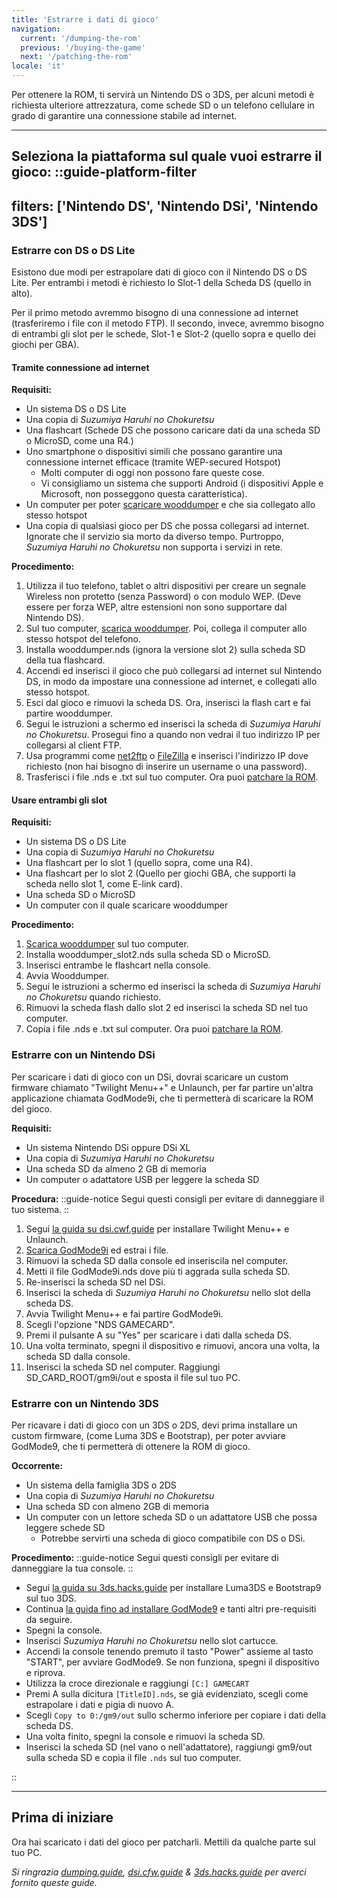 ```yaml
---
title: 'Estrarre i dati di gioco'
navigation:
  current: '/dumping-the-rom'
  previous: '/buying-the-game'
  next: '/patching-the-rom'
locale: 'it'
---
```


Per ottenere la ROM, ti servirà un Nintendo DS o 3DS, per alcuni metodi è richiesta ulteriore attrezzatura, come schede SD o un telefono cellulare in grado di garantire una connessione stabile ad internet.

---

**Seleziona la piattaforma sul quale vuoi estrarre il gioco:**
::guide-platform-filter
---
filters: ['Nintendo DS', 'Nintendo DSi', 'Nintendo 3DS']
---
<div class="platform-filtered platform-nintendo_ds">

### Estrarre con DS o DS Lite
Esistono due modi per estrapolare dati di gioco con il Nintendo DS o DS Lite. Per entrambi i metodi è richiesto lo Slot-1 della Scheda DS (quello in alto).

Per il primo metodo avremmo bisogno di una connessione ad internet (trasferiremo i file con il metodo FTP). Il secondo, invece, avremmo bisogno di entrambi gli slot per le schede, Slot-1 e Slot-2 (quello sopra e quello dei giochi per GBA).

#### Tramite connessione ad internet
**Requisiti:**
* Un sistema DS o DS Lite
* Una copia di *Suzumiya Haruhi no Chokuretsu*
* Una flashcart (Schede DS che possono caricare dati da una scheda SD o MicroSD, come una R4.)
* Uno smartphone o dispositivi simili che possano garantire una connessione internet efficace (tramite WEP-secured Hotspot)
  - Molti computer di oggi non possono fare queste cose.
  - Vi consigliamo un sistema che supporti Android (i dispositivi Apple e Microsoft, non posseggono questa caratteristica).
* Un computer per poter [scaricare wooddumper](https://digiex.net/threads/wood-dumper-dump-nintendo-ds-roms-and-save-games-over-wi-fi-with-an-nintendo-ds.14729/) e che sia collegato allo stesso hotspot
* Una copia di qualsiasi gioco per DS che possa collegarsi ad internet. Ignorate che il servizio sia morto da diverso tempo. Purtroppo, *Suzumiya Haruhi no Chokuretsu* non supporta i servizi in rete.

**Procedimento:**
1. Utilizza il tuo telefono, tablet o altri dispositivi per creare un segnale Wireless non protetto (senza Password) o con modulo WEP. (Deve essere per forza WEP, altre estensioni non sono supportare dal Nintendo DS).
2. Sul tuo computer, [scarica wooddumper](https://digiex.net/threads/wood-dumper-dump-nintendo-ds-roms-and-save-games-over-wi-fi-with-an-nintendo-ds.14729/). Poi, collega il computer allo stesso hotspot del telefono.
3. Installa wooddumper.nds (ignora la versione slot 2) sulla scheda SD della tua flashcard.
4. Accendi ed inserisci il gioco che può collegarsi ad internet sul Nintendo DS, in modo da impostare una connessione ad internet, e collegati allo stesso hotspot.
5. Esci dal gioco e rimuovi la scheda DS. Ora, inserisci la flash cart e fai partire wooddumper.
6. Segui le istruzioni a schermo ed inserisci la scheda di *Suzumiya Haruhi no Chokuretsu*. Prosegui fino a quando non vedrai il tuo indirizzo IP per collegarsi al client FTP.
7. Usa programmi come [net2ftp](https://www.net2ftp.com/) o [FileZilla](https://filezilla-project.org/) e inserisci l'indirizzo IP dove richiesto (non hai bisogno di inserire un username o una password).
8. Trasferisci i file .nds e .txt sul tuo computer. Ora puoi [patchare la ROM](/it/chokuretsu/guide/patching-the-rom).

#### Usare entrambi gli slot
**Requisiti:**
* Un sistema DS o DS Lite
* Una copia di *Suzumiya Haruhi no Chokuretsu*
* Una flashcart per lo slot 1 (quello sopra, come una R4).
* Una flashcart per lo slot 2 (Quello per giochi GBA, che supporti la scheda nello slot 1, come E-link card).
* Una scheda SD o MicroSD
* Un computer con il quale scaricare wooddumper

**Procedimento:**
1. [Scarica wooddumper](https://digiex.net/threads/wood-dumper-dump-nintendo-ds-roms-and-save-games-over-wi-fi-with-an-nintendo-ds.14729/) sul tuo computer.
2. Installa wooddumper_slot2.nds sulla scheda SD o MicroSD.
3. Inserisci entrambe le flashcart nella console.
4. Avvia Wooddumper.
5. Segui le istruzioni a schermo ed inserisci la scheda di *Suzumiya Haruhi no Chokuretsu* quando richiesto.
6. Rimuovi la scheda flash dallo slot 2 ed inserisci la scheda SD nel tuo computer.
7. Copia i file .nds e .txt sul computer. Ora puoi [patchare la ROM](/it/chokuretsu/guide/patching-the-rom).

</div>

<div class="platform-filtered platform-nintendo_dsi">

### Estrarre con un Nintendo DSi

Per scaricare i dati di gioco con un DSi, dovrai scaricare un custom firmware chiamato "Twilight Menu++" e Unlaunch, per far partire un'altra applicazione chiamata GodMode9i, che ti permetterà di scaricare la ROM del gioco.

**Requisiti:**
* Un sistema Nintendo DSi oppure DSi XL
* Una copia di *Suzumiya Haruhi no Chokuretsu*
* Una scheda SD da almeno 2 GB di memoria
* Un computer o adattatore USB per leggere la scheda SD

**Procedura:**
::guide-notice
Segui questi consigli per evitare di danneggiare il tuo sistema.
::
1. Segui [la guida su dsi.cwf.guide](https://dsi.cfw.guide/launching-the-exploit.html) per installare Twilight Menu++ e Unlaunch.
2. [Scarica GodMode9i](https://github.com/DS-Homebrew/GodMode9i/releases) ed estrai i file.
3. Rimuovi la scheda SD dalla console ed inseriscila nel computer.
4. Metti il file GodMode9i.nds dove più ti aggrada sulla scheda SD.
5. Re-inserisci la scheda SD nel DSi.
6. Inserisci la scheda di *Suzumiya Haruhi no Chokuretsu* nello slot della scheda DS.
7. Avvia Twilight Menu++ e fai partire GodMode9i.
8. Scegli l'opzione "NDS GAMECARD".
9. Premi il pulsante A su "Yes" per scaricare i dati dalla scheda DS.
10. Una volta terminato, spegni il dispositivo e rimuovi, ancora una volta, la scheda SD dalla console.
11. Inserisci la scheda SD nel computer. Raggiungi SD_CARD_ROOT/gm9i/out e sposta il file sul tuo PC.


</div>

<div class="platform-filtered platform-nintendo_3ds">

### Estrarre con un Nintendo 3DS

Per ricavare i dati di gioco con un 3DS o 2DS, devi prima installare un custom firmware, (come Luma 3DS e Bootstrap), per poter avviare GodMode9, che ti permetterà di ottenere la ROM di gioco.

**Occorrente:**
* Un sistema della famiglia 3DS o 2DS
* Una copia di *Suzumiya Haruhi no Chokuretsu*
* Una scheda SD con almeno 2GB di memoria
* Un computer con un lettore scheda SD o un adattatore USB che possa leggere schede SD
    * Potrebbe servirti una scheda di gioco compatibile con DS o DSi.

**Procedimento:**
::guide-notice
Segui questi consigli per evitare di danneggiare la tua console.
::
* Segui [la guida su 3ds.hacks.guide](https://3ds.hacks.guide/get-started) per installare Luma3DS e Bootstrap9 sul tuo 3DS.
* Continua [la guida fino ad installare GodMode9](https://3ds.hacks.guide/finalizing-setup) e tanti altri pre-requisiti da seguire.
* Spegni la console.
* Inserisci *Suzumiya Haruhi no Chokuretsu* nello slot cartucce.
* Accendi la console tenendo premuto il tasto "Power" assieme al tasto "START", per avviare GodMode9. Se non funziona, spegni il dispositivo e riprova.
* Utilizza la croce direzionale e raggiungi `[C:] GAMECART`
* Premi A sulla dicitura `[TitleID].nds`, se già evidenziato, scegli come estrapolare i dati e pigia di nuovo A.
* Scegli `Copy to 0:/gm9/out` sullo schermo inferiore per copiare i dati della scheda DS.
* Una volta finito, spegni la console e rimuovi la scheda SD.
* Inserisci la scheda SD (nel vano o nell'adattatore), raggiungi gm9/out sulla scheda SD e copia il file `.nds` sul tuo computer.

</div>
::

---

## Prima di iniziare
Ora hai scaricato i dati del gioco per patcharli. Mettili da qualche parte sul tuo PC.

*Si ringrazia [dumping.guide](https://dumping.guide/carts/nintendo/ds), [dsi.cfw.guide](https://dsi.cfw.guide/) & [3ds.hacks.guide](https://3ds.hacks.guide/) per averci fornito queste guide.*